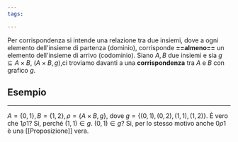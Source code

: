 ```yaml
---
tags:

---
```

Per corrispondenza si intende una relazione tra due insiemi, dove a ogni elemento dell'insieme di partenza (dominio), corrisponde **==almeno==** un elemento dell'insieme di arrivo (codominio).
Siano $A, B$ due insiemi e sia $g\subseteq A\times B$, $(A \times B, g)$,ci troviamo davanti a una **corrispondenza** tra $A$ e $B$ con grafico $g$.
## Esempio
---
$A = \{0, 1 \}, B = \{1,2 \}, \rho = \{A \times B, g\}$, dove $g = \{ (0,1), (0, 2), (1, 1 ), (1,2) \}$.
È vero che $1 \rho 1$? Si, perché $(1,1 ) \in g$.
$(0, 1) \in g$? Si, per lo stesso motivo anche $0 \rho 1$ è una [[Proposizione]] vera.